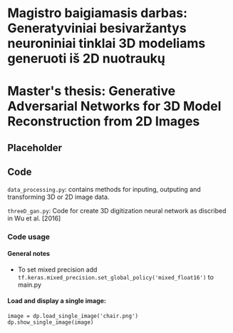 # Magistro baigiamasis darbas: Generatyviniai besivaržantys neuroniniai tinklai 3D modeliams generuoti iš 2D nuotraukų
# Master's thesis: Generative Adversarial Networks for 3D Model Reconstruction from 2D Images

## Placeholder


## Code
```data_processing.py```:
contains methods for inputing, outputing and transforming 3D or 2D image data.

```threeD_gan.py```:
Code for create 3D digitization neural network as discribed in Wu et al. [2016]


### Code usage

#### General notes
- To set mixed precision add ```tf.keras.mixed_precision.set_global_policy('mixed_float16')``` to main.py

#### Load and display a single image:
```
image = dp.load_single_image('chair.png')
dp.show_single_image(image)
```
